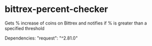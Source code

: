 # bittrex-percent-checker
Gets % increase of coins on Bittrex and notifies if % is greater than a specified threshold

Dependencies: 
  "request": "^2.81.0"
